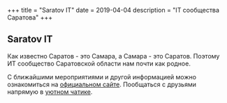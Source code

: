+++
title = "Saratov IT"
date = 2019-04-04
description = "IT сообщества Саратова"
+++

## Saratov IT

Как известно Саратов - это Самара, а Самара - это Саратов. Поэтому ИТ сообщество Саратовской области нам почти как родное.

С ближайшими мероприятиями и другой информацией можно ознакомиться на [официальном сайте](https://www.saratovit.ru/).
Пообщаться с друзьями напрямую в [уютном чатике](https://t.me/saratovit_talks). 

